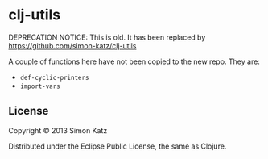 # clj-utils


DEPRECATION NOTICE: This is old. It has been replaced by https://github.com/simon-katz/clj-utils

A couple of functions here have not been copied to the new repo. They are:

- `def-cyclic-printers`
- `import-vars`


## License

Copyright © 2013 Simon Katz

Distributed under the Eclipse Public License, the same as Clojure.
